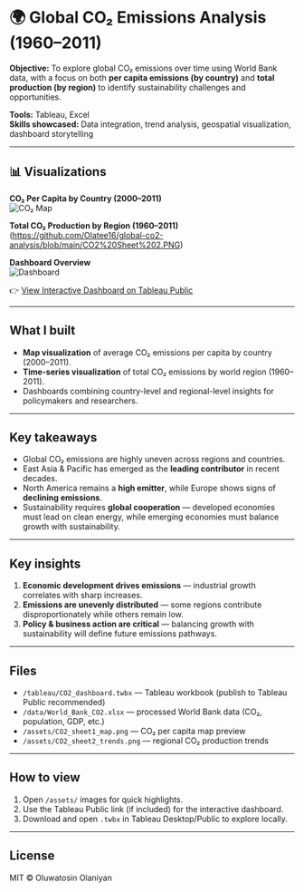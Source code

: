 # 🌍 Global CO₂ Emissions Analysis (1960–2011)

**Objective:** To explore global CO₂ emissions over time using World Bank data, with a focus on both **per capita emissions (by country)** and **total production (by region)** to identify sustainability challenges and opportunities.

**Tools:** Tableau, Excel  
**Skills showcased:** Data integration, trend analysis, geospatial visualization, dashboard storytelling

---

## 📊 Visualizations

**CO₂ Per Capita by Country (2000–2011)**  
![CO₂ Map](./assets/CO2_sheet1_map.png)

**Total CO₂ Production by Region (1960–2011)**  
(https://github.com/Olatee16/global-co2-analysis/blob/main/CO2%20Sheet%202.PNG)

**Dashboard Overview**  
![Dashboard](./assets/dashboard_overview.png)

👉 [View Interactive Dashboard on Tableau Public](https://public.tableau.com/views/DashboardsStarterTemplate_17570045049280/Dashboard1?:language=en-GB&:sid=&:redirect=auth&:display_count=n&:origin=viz_share_link)

---
## What I built
- **Map visualization** of average CO₂ emissions per capita by country (2000–2011).  
- **Time-series visualization** of total CO₂ emissions by world region (1960–2011).  
- Dashboards combining country-level and regional-level insights for policymakers and researchers.

---

## Key takeaways
- Global CO₂ emissions are highly uneven across regions and countries.  
- East Asia & Pacific has emerged as the **leading contributor** in recent decades.  
- North America remains a **high emitter**, while Europe shows signs of **declining emissions**.  
- Sustainability requires **global cooperation** — developed economies must lead on clean energy, while emerging economies must balance growth with sustainability.  

---

## Key insights
1. **Economic development drives emissions** — industrial growth correlates with sharp increases.  
2. **Emissions are unevenly distributed** — some regions contribute disproportionately while others remain low.  
3. **Policy & business action are critical** — balancing growth with sustainability will define future emissions pathways.  

---

## Files
- `/tableau/CO2_dashboard.twbx` — Tableau workbook (publish to Tableau Public recommended)  
- `/data/World_Bank_CO2.xlsx` — processed World Bank data (CO₂, population, GDP, etc.)  
- `/assets/CO2_sheet1_map.png` — CO₂ per capita map preview  
- `/assets/CO2_sheet2_trends.png` — regional CO₂ production trends  

---

## How to view
1. Open `/assets/` images for quick highlights.  
2. Use the Tableau Public link (if included) for the interactive dashboard.  
3. Download and open `.twbx` in Tableau Desktop/Public to explore locally.  

---

## License
MIT © Oluwatosin Olaniyan

